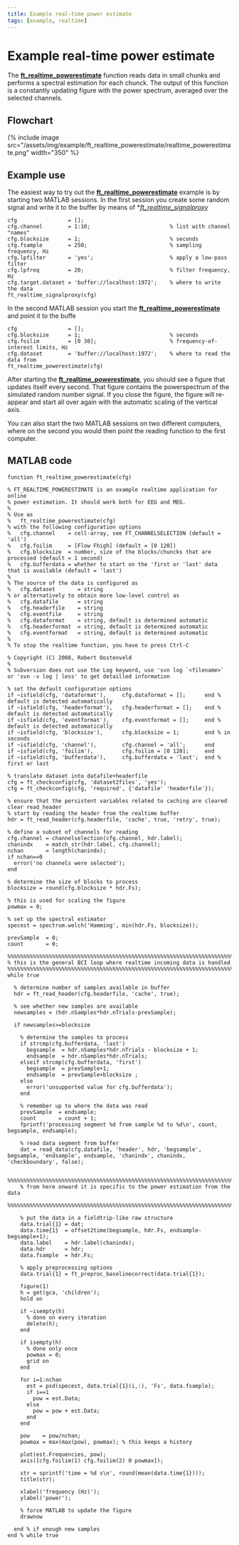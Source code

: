 ```yaml
---
title: Example real-time power estimate
tags: [example, realtime]
---
```


# Example real-time power estimate

The **[ft_realtime_powerestimate](/reference/ft_realtime_powerestimate)** function reads data in small chunks and performs a spectral estimation for each chunck. The output of this function is a constantly updating figure with the power spectrum, averaged over the selected channels.

## Flowchart

{% include image src="/assets/img/example/ft_realtime_powerestimate/realtime_powerestimate.png" width="350" %}

## Example use

The easiest way to try out the **[ft_realtime_powerestimate](/reference/ft_realtime_powerestimate)** example is by starting two MATLAB sessions. In the first session you create some random signal and write it to the buffer by means of \*_[ft_realtime_signalproxy](/reference/ft_realtime_signalproxy)_

    cfg                = [];
    cfg.channel        = 1:10;                         % list with channel "names"
    cfg.blocksize      = 1;                            % seconds
    cfg.fsample        = 250;                          % sampling frequency, Hz
    cfg.lpfilter       = 'yes';                        % apply a low-pass filter
    cfg.lpfreq         = 20;                           % filter frequency, Hz
    cfg.target.dataset = 'buffer://localhost:1972';    % where to write the data
    ft_realtime_signalproxy(cfg)

In the second MATLAB session you start the **[ft_realtime_powerestimate](/reference/ft_realtime_powerestimate)** and point it to the buffe

    cfg                = [];
    cfg.blocksize      = 1;                            % seconds
    cfg.foilim         = [0 30];                       % frequency-of-interest limits, Hz
    cfg.dataset        = 'buffer://localhost:1972';    % where to read the data from
    ft_realtime_powerestimate(cfg)

After starting the **[ft_realtime_powerestimate](/reference/ft_realtime_powerestimate)**, you should see a figure that updates itself every second. That figure contains the powerspectrum of the simulated random number signal. If you close the figure, the figure will re-appear and start all over again with the automatic scaling of the vertical axis.

You can also start the two MATLAB sessions on two different computers, where on the second you would then point the reading function to the first computer.

## MATLAB code

    function ft_realtime_powerestimate(cfg)

    % FT_REALTIME_POWERESTIMATE is an example realtime application for online
    % power estimation. It should work both for EEG and MEG.
    %
    % Use as
    %   ft_realtime_powerestimate(cfg)
    % with the following configuration options
    %   cfg.channel    = cell-array, see FT_CHANNELSELECTION (default = 'all')
    %   cfg.foilim     = [Flow Fhigh] (default = [0 120])
    %   cfg.blocksize  = number, size of the blocks/chuncks that are processed (default = 1 second)
    %   cfg.bufferdata = whether to start on the 'first or 'last' data that is available (default = 'last')
    %
    % The source of the data is configured as
    %   cfg.dataset       = string
    % or alternatively to obtain more low-level control as
    %   cfg.datafile      = string
    %   cfg.headerfile    = string
    %   cfg.eventfile     = string
    %   cfg.dataformat    = string, default is determined automatic
    %   cfg.headerformat  = string, default is determined automatic
    %   cfg.eventformat   = string, default is determined automatic
    %
    % To stop the realtime function, you have to press Ctrl-C

    % Copyright (C) 2008, Robert Oostenveld
    %
    % Subversion does not use the Log keyword, use 'svn log `<filename>` or 'svn -v log | less' to get detailled information

    % set the default configuration options
    if ~isfield(cfg, 'dataformat'),     cfg.dataformat = [];      end % default is detected automatically
    if ~isfield(cfg, 'headerformat'),   cfg.headerformat = [];    end % default is detected automatically
    if ~isfield(cfg, 'eventformat'),    cfg.eventformat = [];     end % default is detected automatically
    if ~isfield(cfg, 'blocksize'),      cfg.blocksize = 1;        end % in seconds
    if ~isfield(cfg, 'channel'),        cfg.channel = 'all';      end
    if ~isfield(cfg, 'foilim'),         cfg.foilim = [0 120];     end
    if ~isfield(cfg, 'bufferdata'),     cfg.bufferdata = 'last';  end % first or last

    % translate dataset into datafile+headerfile
    cfg = ft_checkconfig(cfg, 'dataset2files', 'yes');
    cfg = ft_checkconfig(cfg, 'required', {'datafile' 'headerfile'});

    % ensure that the persistent variables related to caching are cleared
    clear read_header
    % start by reading the header from the realtime buffer
    hdr = ft_read_header(cfg.headerfile, 'cache', true, 'retry', true);

    % define a subset of channels for reading
    cfg.channel = channelselection(cfg.channel, hdr.label);
    chanindx    = match_str(hdr.label, cfg.channel);
    nchan       = length(chanindx);
    if nchan==0
      error('no channels were selected');
    end

    % determine the size of blocks to process
    blocksize = round(cfg.blocksize * hdr.Fs);

    % this is used for scaling the figure
    powmax = 0;

    % set up the spectral estimator
    specest = spectrum.welch('Hamming', min(hdr.Fs, blocksize));

    prevSample  = 0;
    count       = 0;

    %%%%%%%%%%%%%%%%%%%%%%%%%%%%%%%%%%%%%%%%%%%%%%%%%%%%%%%%%%%%%%%%%%%%%%%%%%%%%%%%
    % this is the general BCI loop where realtime incoming data is handled
    %%%%%%%%%%%%%%%%%%%%%%%%%%%%%%%%%%%%%%%%%%%%%%%%%%%%%%%%%%%%%%%%%%%%%%%%%%%%%%%%
    while true

      % determine number of samples available in buffer
      hdr = ft_read_header(cfg.headerfile, 'cache', true);

      % see whether new samples are available
      newsamples = (hdr.nSamples*hdr.nTrials-prevSample);

      if newsamples>=blocksize

        % determine the samples to process
        if strcmp(cfg.bufferdata, 'last')
          begsample  = hdr.nSamples*hdr.nTrials - blocksize + 1;
          endsample  = hdr.nSamples*hdr.nTrials;
        elseif strcmp(cfg.bufferdata, 'first')
          begsample  = prevSample+1;
          endsample  = prevSample+blocksize ;
        else
          error('unsupported value for cfg.bufferdata');
        end

        % remember up to where the data was read
        prevSample  = endsample;
        count       = count + 1;
        fprintf('processing segment %d from sample %d to %d\n', count, begsample, endsample);

        % read data segment from buffer
        dat = read_data(cfg.datafile, 'header', hdr, 'begsample', begsample, 'endsample', endsample, 'chanindx', chanindx, 'checkboundary', false);

        %%%%%%%%%%%%%%%%%%%%%%%%%%%%%%%%%%%%%%%%%%%%%%%%%%%%%%%%%%%%%%%%%%%%%%%%%%%%%%%%
        % from here onward it is specific to the power estimation from the data
        %%%%%%%%%%%%%%%%%%%%%%%%%%%%%%%%%%%%%%%%%%%%%%%%%%%%%%%%%%%%%%%%%%%%%%%%%%%%%%%%

        % put the data in a fieldtrip-like raw structure
        data.trial{1} = dat;
        data.time{1}  = offset2time(begsample, hdr.Fs, endsample-begsample+1);
        data.label    = hdr.label(chanindx);
        data.hdr      = hdr;
        data.fsample  = hdr.Fs;

        % apply preprocessing options
        data.trial{1} = ft_preproc_baselinecorrect(data.trial{1});

        figure(1)
        h = get(gca, 'children');
        hold on

        if ~isempty(h)
          % done on every iteration
          delete(h);
        end

        if isempty(h)
          % done only once
          powmax = 0;
          grid on
        end

        for i=1:nchan
          est = psd(specest, data.trial{1}(i,:), 'Fs', data.fsample);
          if i==1
            pow = est.Data;
          else
            pow = pow + est.Data;
          end
        end

        pow    = pow/nchan;
        powmax = max(max(pow), powmax); % this keeps a history

        plot(est.Frequencies, pow);
        axis([cfg.foilim(1) cfg.foilim(2) 0 powmax]);

        str = sprintf('time = %d s\n', round(mean(data.time{1})));
        title(str);

        xlabel('frequency (Hz)');
        ylabel('power');

        % force MATLAB to update the figure
        drawnow

      end % if enough new samples
    end % while true
